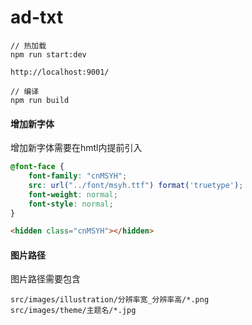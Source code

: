 # ad-txt

```
// 热加载
npm run start:dev

http://localhost:9001/

// 编译
npm run build
```

#### 增加新字体

增加新字体需要在hmtl内提前引入

```css
@font-face {
    font-family: "cnMSYH";
    src: url("../font/msyh.ttf") format('truetype');
    font-weight: normal;
    font-style: normal;
}
```

```html
<hidden class="cnMSYH"></hidden>
```

#### 图片路径

图片路径需要包含

```
src/images/illustration/分辨率宽_分辨率高/*.png
src/images/theme/主题名/*.jpg
```
